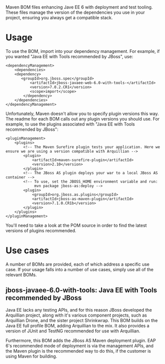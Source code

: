 Maven BOM files enhancing Jave EE 6 with deployment and test tooling. These files manage the version of the dependencies 
you use in your project, ensuring you always get a compatible stack.

Usage
=====

To use the BOM, import into your dependency management. For example, if you wanted "Java EE with Tools recommended by JBoss", use:

    <dependencyManagement>
        <dependencies>
	    <dependency>
	       <groupId>org.jboss.spec</groupId>
               <artifactId>jboss-javaee-web-6.0-with-tools-</artifactId>
               <version>7.0.2.CR1</version>
               <scope>import</scope>
            </dependency>
        </dependencies>
    </dependencyManagement> 
	
Unfortunately, Maven doesn't allow you to specify plugin versions this way. The readme for each BOM calls out any plugin versions you should use. For example, to use the plugins associated with "Java EE with Tools recommended by JBoss":

    <pluginManagement>
        <plugins>
            <!-- The Maven Surefire plugin tests your application. Here we ensure we are using a version compatible with Arquillian -->
            <plugin>
                <artifactId>maven-surefire-plugin</artifactId>
                <version>2.10</version>
            </plugin>
            <!-- The JBoss AS plugin deploys your war to a local JBoss AS container -->
            <!-- To use, set the JBOSS_HOME environment variable and run:
                 mvn package jboss-as:deploy -->
            <plugin>
                <groupId>org.jboss.as.plugins</groupId>
                <artifactId>jboss-as-maven-plugin</artifactId>
                <version>7.1.0.CR1b</version>
            </plugin>
        </plugins>
    </pluginManagement>

You'll need to take a look at the POM source in order to find the latest versions of plugins recommended.

Use cases
=========

A number of BOMs are provided, each of which address a specific use case. If your usage falls into a number of use cases, simply use all of the relevant BOMs.

jboss-javaee-6.0-with-tools: Java EE with Tools recommended by JBoss
--------------------------------------------------------------------

Java EE lacks any testing APIs, and for this reason JBoss developed the Arquillian project, along with it's various component projects, such as Arquillian Drone, and the sister project Shrinkwrap. This BOM builds on the Java EE full profile BOM, adding Arquillian to the mix. It also provides a version of JUnit and TestNG recommended for use with Arquillian.
 
Furthermore, this BOM adds the JBoss AS Maven deployment plugin. EAP 6's recommended mode of deployment is via the management APIs, and the Maven plugin is the recommended way to do this, if the customer is using Maven for building.
 
